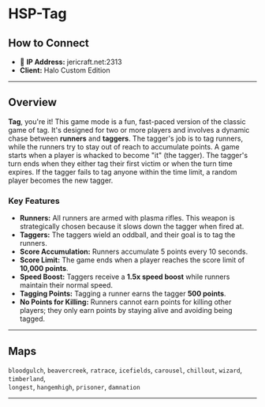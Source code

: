 # HSP-Tag

## How to Connect

* 🔗 **IP Address:** jericraft.net:2313
* **Client:** Halo Custom Edition

---

## Overview

**Tag**, you're it! This game mode is a fun, fast-paced version of the classic game of tag. It's designed for two or
more players and involves a dynamic chase between **runners** and **taggers**. The tagger's job is to tag runners, while
the runners try to stay out of reach to accumulate points. A game starts when a player is whacked to become "it" (the
tagger). The tagger's turn ends when they either tag their first victim or when the turn time expires. If the tagger
fails to tag anyone within the time limit, a random player becomes the new tagger.

### Key Features

- **Runners:** All runners are armed with plasma rifles. This weapon is strategically chosen because it slows down the
  tagger when fired at.
- **Taggers:** The taggers wield an oddball, and their goal is to tag the runners.
- **Score Accumulation:** Runners accumulate 5 points every 10 seconds.
- **Score Limit:** The game ends when a player reaches the score limit of **10,000 points**.
- **Speed Boost:** Taggers receive a **1.5x speed boost** while runners maintain their normal speed.
- **Tagging Points:** Tagging a runner earns the tagger **500 points**.
- **No Points for Killing:** Runners cannot earn points for killing other players; they only earn points by staying
  alive and avoiding being tagged.

---

## Maps

`bloodgulch`, `beavercreek`, `ratrace`, `icefields`, `carousel`, `chillout`, `wizard`, `timberland`,  
`longest`, `hangemhigh`, `prisoner`, `damnation`

---